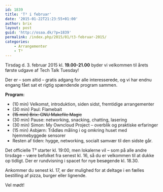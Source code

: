 ```yaml
---
id: 1839
title: 'T³ i februar'
date: '2015-01-22T21:23:55+01:00'
author: brix
layout: post
guid: 'http://osaa.dk/?p=1839'
permalink: /index.php/2015/01/t3-februar-2015/
categories:
    - Arrangementer
    - T³
---
```


Tirsdag d. 3. februar 2015 kl. **19.00-21.00** byder vi velkommen til årets første udgave af Tech Talk Tuesday!

Der er – som altid – gratis adgang for alle interesserede, og vi har endnu engang fået sat et rigtig spændende program sammen.

**Program:**

- (10 min) Velkomst, introduktion, siden sidst, fremtidige arrangementer
- (30 min) Paul: Flamebait
- <del datetime="2015-02-02T09:13:49+00:00">(15 min) Brix: GNU Makefile Magic</del>
- (30 min) Pause: networking, snacking, chatting, lasering
- (30 min) Simon: My Owncloud Project – overblik og praktiske erfaringer
- (15 min) Asbjørn: Trådløs måling i og omkring huset med hjemmebyggede sensorer
- Resten af tiden: hygge, networking, socialt samvær til den sidste går.

Det officielle T³ starter kl. 19:00, men lokalerne vil – som på alle andre tirsdage – være befolket fra senest kl. 16, så du er velkommen til at dukke op tidligt. Der er rundvisning i spacet for nye besøgende kl. 18.30.

Ankommer du senest kl. 17, er der mulighed for at deltage i en fælles bestilling af pizza, burger eller lignende.

Vel mødt!
